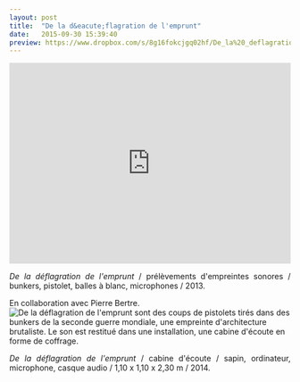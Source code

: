 ```yaml
---
layout: post
title:  "De la d&eacute;flagration de l'emprunt"
date:   2015-09-30 15:39:40
preview: https://www.dropbox.com/s/8g16fokcjgq02hf/De_la%20_deflagration_de_l%27emprunt_preview.jpg?raw=1
---
```


<iframe src="https://player.vimeo.com/video/205879083" width="100%" height="360" frameborder="0" webkitallowfullscreen mozallowfullscreen allowfullscreen></iframe>

<p style="text-align:justify">
<span style="font-style: italic;">De la d&eacute;flagration de l'emprunt</span> / pr&eacute;l&egrave;vements d'empreintes sonores / bunkers, pistolet, balles &agrave; blanc, microphones / 2013.
</p>
En collaboration avec Pierre Bertre.

<img src="https://www.dropbox.com/s/6wy3tn08zi6pzo9/De_la%20_deflagration_de_l%27emprunt.jpg?raw=1" alt="De la d&eacute;flagration de l'emprunt sont des coups de pistolets tir&eacute;s dans des bunkers de la seconde guerre mondiale, une empreinte d'architecture brutaliste. Le son est restitu&eacute; dans une installation, une cabine d'&eacute;coute en forme de coffrage.">

<p style="text-align:justify">
<span style="font-style: italic;">De la d&eacute;flagration de l'emprunt</span> / cabine d'&eacute;coute / sapin, ordinateur, microphone, casque audio / 1,10 x 1,10 x 2,30 m / 2014.
</p>


